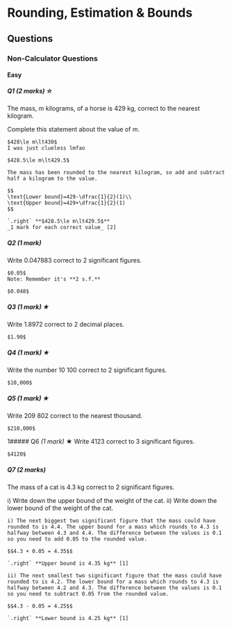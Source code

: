 # Rounding, Estimation & Bounds
## Questions
### Non-Calculator Questions
#### Easy
##### Q1 _(2 marks)_ **☆**
The mass, $m$ kilograms, of a horse is 429 kg, correct to the nearest kilogram.

Complete this statement about the value of $m$.
```ad-wrong
$428\le m\lt430$
I was just clueless lmfao
```
```ad-correct
$428.5\le m\lt429.5$
```
```ad-mark
The mass has been rounded to the nearest kilogram, so add and subtract half a kilogram to the value.

$$
\text{Lower bound}=429-\dfrac{1}{2}(1)\\
\text{Upper bound}=429+\dfrac{1}{2}(1)
$$

`.right` **$428.5\le m\lt429.5$**
_1 mark for each correct value_ [2]
```
##### Q2 _(1 mark)_
Write 0.047883 correct to 2 significant figures.
```ad-wrong
$0.05$
Note: Remember it's **2 s.f.**
```
```ad-correct
$0.048$
```
##### Q3 _(1 mark)_ **★**
Write 1.8972 correct to 2 decimal places.
```ad-correct
$1.90$
```
##### Q4 _(1 mark)_ **★**
Write the number 10 100 correct to 2 significant figures.
```ad-correct
$10,000$
```
##### Q5 _(1 mark)_ **★**
Write 209 802 correct to the nearest thousand.
```ad-correct
$210,000$
```
1##### Q6 _(1 mark)_ **★**
Write 4123 correct to 3 significant figures.
```ad-correct
$4120$
```
##### Q7 _(2 marks)_
The mass of a cat is 4.3 kg correct to 2 significant figures.

i) Write down the upper bound of the weight of the cat.
ii) Write down the lower bound of the weight of the cat.

```ad-mark
i) The next biggest two significant figure that the mass could have rounded to is 4.4. The upper bound for a mass which rounds to 4.3 is halfway between 4.3 and 4.4. The difference between the values is 0.1 so you need to add 0.05 to the rounded value.

$$4.3 + 0.05 = 4.35$$

`.right` **Upper bound is 4.35 kg** [1]

ii) The next smallest two significant figure that the mass could have rounded to is 4.2. The lower bound for a mass which rounds to 4.3 is halfway between 4.2 and 4.3. The difference between the values is 0.1 so you need to subtract 0.05 from the rounded value.

$$4.3 - 0.05 = 4.25$$

`.right` **Lower bound is 4.25 kg** [1]
```